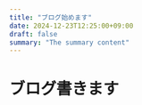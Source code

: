 ```yaml
---
title: "ブログ始めます"
date: 2024-12-23T12:25:00+09:00
draft: false
summary: "The summary content"
---
```


# ブログ書きます
